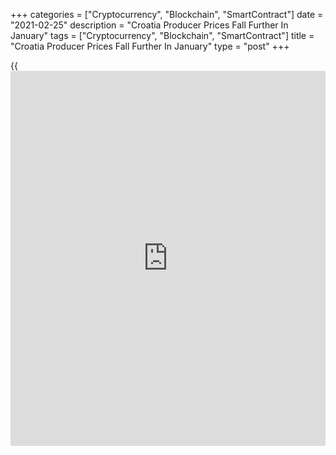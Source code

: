 +++
categories = ["Cryptocurrency", "Blockchain", "SmartContract"]
date = "2021-02-25"
description = "Croatia Producer Prices Fall Further In January"
tags = ["Cryptocurrency", "Blockchain", "SmartContract"]
title = "Croatia Producer Prices Fall Further In January"
type = "post"
+++

{{<iframe id="large-banner" src="https://www.bounty.group/#slide=14.0" width="100%" height="600" scrolling="no" style="border: 0px solid rgb(216, 221, 230); border-radius: 3px;">}}

Croatia's producer prices declined further in January, figures from the
Croatian Bureau of Statistics showed on Thursday.

The producer price index fell 2.2 percent year-on-year in January,
following a 2.5 percent decrease in December. Prices fell for the
eleventh month in a row.

Prices in the domestic market decreased 2.2 percent annually in January
and those in the foreign market fell 3.4 percent.

On a month-on-month basis, producer prices rose 0.9 percent in January,
following a 1.0 percent increase in the previous month.

For comments and feedback [contact](https://www.playgroundfx.com/contact/): editorial@rtt[news](https://www.letsplayfx.com/blog/forex-news-website/).com

[Economic News][1]

 **What parts of the world are seeing the best (and worst) economic
performances lately? Click[here][2] to check out our [Econ Scorecard][2]
and find out! See up-to-the-moment [ranking](https://www.playgroundfx.com/blog/crypto-exchange-ranking/)s for the best and worst
performers in [GDP][3], [unemployment rate][4], [inflation][2] and much
more.**

   1. www.rtt[news](https://www.letsplayfx.com/blog/forex-news-website/).com/Content/EconomicNews.aspx
   2. www.rtt[news](https://www.letsplayfx.com/blog/forex-news-website/).com/economic-scorecard/world-rank/CPI/highest-performance.aspx
   3. www.rtt[news](https://www.letsplayfx.com/blog/forex-news-website/).com/economic-scorecard/world-rank/GDP/highest-performance.aspx
   4. www.rtt[news](https://www.letsplayfx.com/blog/forex-news-website/).com/economic-scorecard/world-rank/unemployment-rate/lowest-performance.aspx